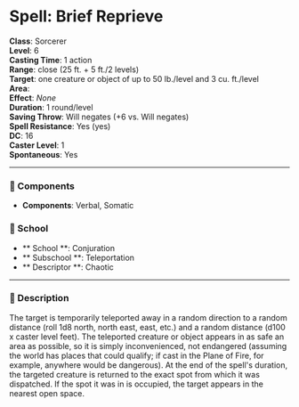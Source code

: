 
# Spell: Brief Reprieve
**Class**: Sorcerer  
**Level**: 6  
**Casting Time**: 1 action  
**Range**: close (25 ft. + 5 ft./2 levels)  
**Target**: one creature or object of up to 50 lb./level and 3 cu. ft./level  
**Area**:   
**Effect**: _None_  
**Duration**: 1 round/level  
**Saving Throw**: Will negates (+6 vs. Will negates)  
**Spell Resistance**: Yes (yes)  
**DC**: 16  
**Caster Level**: 1  
**Spontaneous**: Yes

---

### 🔮 Components
- **Components**: Verbal, Somatic

### 🏫 School
- ** School **: Conjuration
- ** Subschool **: Teleportation
- ** Descriptor **: Chaotic
---

### 📜 Description
The target is temporarily teleported away in a random direction to a random distance (roll 1d8 north, north east, east, etc.) and a random distance (d100 x caster level feet). The teleported creature or object appears in as safe an area as possible, so it is simply inconvenienced, not endangered (assuming the world has places that could qualify; if cast in the Plane of Fire, for example, anywhere would be dangerous). At the end of the spell's duration, the targeted creature is returned to the exact spot from which it was dispatched. If the spot it was in is occupied, the target appears in the nearest open space.
